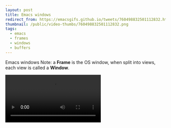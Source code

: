 ```yaml
---
layout: post
title: Emacs windows
redirect_from: https://emacsgifs.github.io/tweets/760498832501112832.html
thumbnail: /public/video-thumbs/760498832501112832.png
tags:
  - emacs
  - frames
  - windows
  - buffers
---
```


Emacs windows Note: a **Frame** is the OS window, when split into views, each view is called a **Window**.

<video controls autoplay loop>
  <source src="/public/videos/760498832501112832.mp4" type="video/mp4">
    Sorry your browser does not support the video tag, maybe time to upgrade?
</video>
